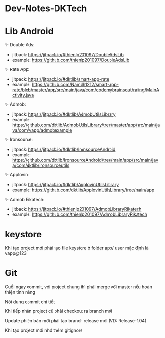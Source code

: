 # Dev-Notes-DKTech

# Lib Android
✨ Double Ads: 
- jitback: https://jitpack.io/#thienlp201097/DoubleAdsLib
- example: https://github.com/thienlp201097/DoubleAdsLib
  
✨ Rate App:
- jitpack: https://jitpack.io/#dktlib/smart-app-rate
- example: https://github.com/Namdh1212/smart-app-rate/blob/master/app/src/main/java/com/codemybrainsout/rating/MainActivity.java

✨ Admob:
- jitpack: https://jitpack.io/#dktlib/AdmobUtilsLibrary
- example: https://github.com/dktlib/AdmobUtilsLibrary/tree/master/app/src/main/java/com/vapp/admobexample

✨ Ironsource: 
- jitpack: https://jitpack.io/#dktlib/IronsourceAndroid
- example: https://github.com/dktlib/IronsourceAndroid/tree/main/app/src/main/java/com/dktlib/ironsourceutils

✨ Applovin: 
- jitpack: https://jitpack.io/#dktlib/ApplovinUtilsLibrary
- example: https://github.com/dktlib/ApplovinUtilsLibrary/tree/main/app

✨ Admob Rikatech: 
- jitback: https://jitpack.io/#thienlp201097/AdmobLibraryRikatech
- example: https://github.com/thienlp201097/AdmobLibraryRikatech
# keystore
Khi tạo project mới phải tạo file keystore ở folder app/
user mặc định là vapp@123

# Git
Cuối ngày commit, với project chung thì phải merge với master nếu hoàn thiện tính năng

Nội dung commit chi tiết

Khi tiếp nhận project cũ phải checkout ra branch mới

Update phiên bản mới phải tạo branch release mới (VD: Release-1.04)

Khi tạo project mới nhớ thêm gitignore



